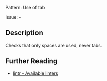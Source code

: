 Pattern: Use of tab

Issue: -

## Description

Checks that only spaces are used, never tabs.

## Further Reading

* [lintr - Available linters](https://lintr.r-lib.org/reference/index.html)